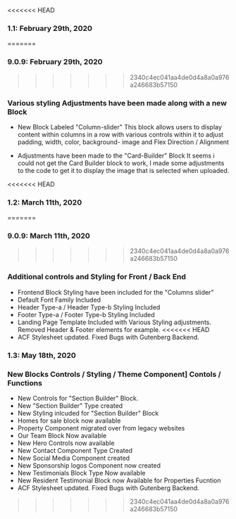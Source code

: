 <<<<<<< HEAD
### 1.1: February 29th, 2020
=======
### 9.0.9: February 29th, 2020
>>>>>>> 2340c4ec041aa4de0d4a8a0a976a246683b57150
### Various styling Adjustments have been made along with a new Block
* New Block Labeled "Column-slider"
This block allows users to display content within columns in a row with various controls within it to adjust padding, width, color, background-
image and Flex Direction / Alignment

* Adjustments have been made to the "Card-Builder" Block
It seems i could not get the Card Builder block to work, I made some adjustments to the code to get it to display the image that is selected
when uploaded.

<<<<<<< HEAD
### 1.2: March 11th, 2020
=======
### 9.0.9: March 11th, 2020
>>>>>>> 2340c4ec041aa4de0d4a8a0a976a246683b57150
### Additional controls and Styling for Front / Back End
* Frontend Block Styling have been included for the "Columns slider"
* Default Font Family Included
* Header Type-a / Header Type-b Styling Included
* Footer Type-a / Footer Type-b Styling Included
* Landing Page Template Included with Various Styling adjustments. Removed Header & Footer elements for example.
<<<<<<< HEAD
*  ACF Stylesheet updated. Fixed Bugs with Gutenberg Backend.

### 1.3: May 18th, 2020
### New Blocks Controls / Styling / Theme Component] Contols / Functions
* New Controls for "Section Builder" Block.
* New "Section Builder" Type created
* New Styling inlcuded for "Section Builder" Block
* Homes for sale block now available
* Property Component migrated over from legacy websites
* Our Team Block Now available
* New Hero Controls now available
* New Contact Component Type Created
* New Social Media Component created
* New Sponsorship logos Component now created
* New Testimonials Block Type Now available
* New Resident Testimonial Block now Available for Properties Fucntion
*  ACF Stylesheet updated. Fixed Bugs with Gutenberg Backend.
>>>>>>> 2340c4ec041aa4de0d4a8a0a976a246683b57150
